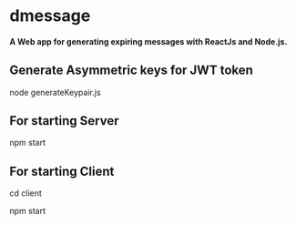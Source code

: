# dmessage
#### A Web app for generating expiring messages with ReactJs and Node.js.

## Generate Asymmetric keys for JWT token
 node generateKeypair.js
 
## For starting Server
  npm start 
  
## For starting Client
  cd client
  
  npm start
